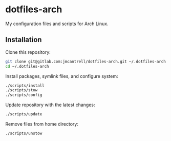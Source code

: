 # dotfiles-arch

My configuration files and scripts for Arch Linux.

## Installation

Clone this repository:

```sh
git clone git@gitlab.com:jmcantrell/dotfiles-arch.git ~/.dotfiles-arch
cd ~/.dotfiles-arch
```

Install packages, symlink files, and configure system:

```sh
./scripts/install
./scripts/stow
./scripts/config
```

Update repository with the latest changes:

```sh
./scripts/update
```

Remove files from home directory:

```sh
./scripts/unstow
```
